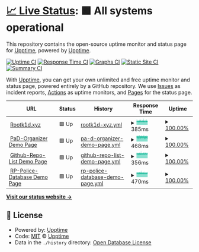 # [📈 Live Status](https://status.rootk1d.xyz): <!--live status--> **🟩 All systems operational**

This repository contains the open-source uptime monitor and status page for [Upptime](https://upptime.js.org), powered by [Upptime](https://github.com/upptime/upptime).

[![Uptime CI](https://github.com/roo7k1d/status-page/workflows/Uptime%20CI/badge.svg)](https://github.com/roo7k1d/status-page/actions?query=workflow%3A%22Uptime+CI%22)
[![Response Time CI](https://github.com/roo7k1d/status-page/workflows/Response%20Time%20CI/badge.svg)](https://github.com/roo7k1d/status-page/actions?query=workflow%3A%22Response+Time+CI%22)
[![Graphs CI](https://github.com/roo7k1d/status-page/workflows/Graphs%20CI/badge.svg)](https://github.com/roo7k1d/status-page/actions?query=workflow%3A%22Graphs+CI%22)
[![Static Site CI](https://github.com/roo7k1d/status-page/workflows/Static%20Site%20CI/badge.svg)](https://github.com/roo7k1d/status-page/actions?query=workflow%3A%22Static+Site+CI%22)
[![Summary CI](https://github.com/roo7k1d/status-page/workflows/Summary%20CI/badge.svg)](https://github.com/roo7k1d/status-page/actions?query=workflow%3A%22Summary+CI%22)

With [Upptime](https://upptime.js.org), you can get your own unlimited and free uptime monitor and status page, powered entirely by a GitHub repository. We use [Issues](https://github.com/upptime/upptime/issues) as incident reports, [Actions](https://github.com/roo7k1d/status-page/actions) as uptime monitors, and [Pages](https://status.rootk1d.xyz) for the status page.

<!--start: status pages-->
<!-- This summary is generated by Upptime (https://github.com/upptime/upptime) -->
<!-- Do not edit this manually, your changes will be overwritten -->
<!-- prettier-ignore -->
| URL | Status | History | Response Time | Uptime |
| --- | ------ | ------- | ------------- | ------ |
| <img alt="" src="https://cdn.discordapp.com/attachments/742731876170465310/896683113239937064/RootK1d.png" height="13"> [Rootk1d.xyz](https://rootk1d.xyz) | 🟩 Up | [rootk1d-xyz.yml](https://github.com/Roo7K1d/status-page/commits/HEAD/history/rootk1d-xyz.yml) | <details><summary><img alt="Response time graph" src="./graphs/rootk1d-xyz/response-time-week.png" height="20"> 385ms</summary><br><a href="https://status.rootk1d.xyz/history/rootk1d-xyz"><img alt="Response time 416" src="https://img.shields.io/endpoint?url=https%3A%2F%2Fraw.githubusercontent.com%2FRoo7K1d%2Fstatus-page%2FHEAD%2Fapi%2Frootk1d-xyz%2Fresponse-time.json"></a><br><a href="https://status.rootk1d.xyz/history/rootk1d-xyz"><img alt="24-hour response time 387" src="https://img.shields.io/endpoint?url=https%3A%2F%2Fraw.githubusercontent.com%2FRoo7K1d%2Fstatus-page%2FHEAD%2Fapi%2Frootk1d-xyz%2Fresponse-time-day.json"></a><br><a href="https://status.rootk1d.xyz/history/rootk1d-xyz"><img alt="7-day response time 385" src="https://img.shields.io/endpoint?url=https%3A%2F%2Fraw.githubusercontent.com%2FRoo7K1d%2Fstatus-page%2FHEAD%2Fapi%2Frootk1d-xyz%2Fresponse-time-week.json"></a><br><a href="https://status.rootk1d.xyz/history/rootk1d-xyz"><img alt="30-day response time 376" src="https://img.shields.io/endpoint?url=https%3A%2F%2Fraw.githubusercontent.com%2FRoo7K1d%2Fstatus-page%2FHEAD%2Fapi%2Frootk1d-xyz%2Fresponse-time-month.json"></a><br><a href="https://status.rootk1d.xyz/history/rootk1d-xyz"><img alt="1-year response time 415" src="https://img.shields.io/endpoint?url=https%3A%2F%2Fraw.githubusercontent.com%2FRoo7K1d%2Fstatus-page%2FHEAD%2Fapi%2Frootk1d-xyz%2Fresponse-time-year.json"></a></details> | <details><summary><a href="https://status.rootk1d.xyz/history/rootk1d-xyz">100.00%</a></summary><a href="https://status.rootk1d.xyz/history/rootk1d-xyz"><img alt="All-time uptime 80.66%" src="https://img.shields.io/endpoint?url=https%3A%2F%2Fraw.githubusercontent.com%2FRoo7K1d%2Fstatus-page%2FHEAD%2Fapi%2Frootk1d-xyz%2Fuptime.json"></a><br><a href="https://status.rootk1d.xyz/history/rootk1d-xyz"><img alt="24-hour uptime 100.00%" src="https://img.shields.io/endpoint?url=https%3A%2F%2Fraw.githubusercontent.com%2FRoo7K1d%2Fstatus-page%2FHEAD%2Fapi%2Frootk1d-xyz%2Fuptime-day.json"></a><br><a href="https://status.rootk1d.xyz/history/rootk1d-xyz"><img alt="7-day uptime 100.00%" src="https://img.shields.io/endpoint?url=https%3A%2F%2Fraw.githubusercontent.com%2FRoo7K1d%2Fstatus-page%2FHEAD%2Fapi%2Frootk1d-xyz%2Fuptime-week.json"></a><br><a href="https://status.rootk1d.xyz/history/rootk1d-xyz"><img alt="30-day uptime 99.96%" src="https://img.shields.io/endpoint?url=https%3A%2F%2Fraw.githubusercontent.com%2FRoo7K1d%2Fstatus-page%2FHEAD%2Fapi%2Frootk1d-xyz%2Fuptime-month.json"></a><br><a href="https://status.rootk1d.xyz/history/rootk1d-xyz"><img alt="1-year uptime 80.66%" src="https://img.shields.io/endpoint?url=https%3A%2F%2Fraw.githubusercontent.com%2FRoo7K1d%2Fstatus-page%2FHEAD%2Fapi%2Frootk1d-xyz%2Fuptime-year.json"></a></details>
| <img alt="" src="https://cdn.discordapp.com/attachments/742731876170465310/896685452080320562/pad_ico.png" height="13"> [PaD-Organizer Demo Page](https://rootk1d.xyz/pad-demo) | 🟩 Up | [pa-d-organizer-demo-page.yml](https://github.com/Roo7K1d/status-page/commits/HEAD/history/pa-d-organizer-demo-page.yml) | <details><summary><img alt="Response time graph" src="./graphs/pa-d-organizer-demo-page/response-time-week.png" height="20"> 468ms</summary><br><a href="https://status.rootk1d.xyz/history/pa-d-organizer-demo-page"><img alt="Response time 526" src="https://img.shields.io/endpoint?url=https%3A%2F%2Fraw.githubusercontent.com%2FRoo7K1d%2Fstatus-page%2FHEAD%2Fapi%2Fpa-d-organizer-demo-page%2Fresponse-time.json"></a><br><a href="https://status.rootk1d.xyz/history/pa-d-organizer-demo-page"><img alt="24-hour response time 472" src="https://img.shields.io/endpoint?url=https%3A%2F%2Fraw.githubusercontent.com%2FRoo7K1d%2Fstatus-page%2FHEAD%2Fapi%2Fpa-d-organizer-demo-page%2Fresponse-time-day.json"></a><br><a href="https://status.rootk1d.xyz/history/pa-d-organizer-demo-page"><img alt="7-day response time 468" src="https://img.shields.io/endpoint?url=https%3A%2F%2Fraw.githubusercontent.com%2FRoo7K1d%2Fstatus-page%2FHEAD%2Fapi%2Fpa-d-organizer-demo-page%2Fresponse-time-week.json"></a><br><a href="https://status.rootk1d.xyz/history/pa-d-organizer-demo-page"><img alt="30-day response time 506" src="https://img.shields.io/endpoint?url=https%3A%2F%2Fraw.githubusercontent.com%2FRoo7K1d%2Fstatus-page%2FHEAD%2Fapi%2Fpa-d-organizer-demo-page%2Fresponse-time-month.json"></a><br><a href="https://status.rootk1d.xyz/history/pa-d-organizer-demo-page"><img alt="1-year response time 527" src="https://img.shields.io/endpoint?url=https%3A%2F%2Fraw.githubusercontent.com%2FRoo7K1d%2Fstatus-page%2FHEAD%2Fapi%2Fpa-d-organizer-demo-page%2Fresponse-time-year.json"></a></details> | <details><summary><a href="https://status.rootk1d.xyz/history/pa-d-organizer-demo-page">100.00%</a></summary><a href="https://status.rootk1d.xyz/history/pa-d-organizer-demo-page"><img alt="All-time uptime 66.18%" src="https://img.shields.io/endpoint?url=https%3A%2F%2Fraw.githubusercontent.com%2FRoo7K1d%2Fstatus-page%2FHEAD%2Fapi%2Fpa-d-organizer-demo-page%2Fuptime.json"></a><br><a href="https://status.rootk1d.xyz/history/pa-d-organizer-demo-page"><img alt="24-hour uptime 100.00%" src="https://img.shields.io/endpoint?url=https%3A%2F%2Fraw.githubusercontent.com%2FRoo7K1d%2Fstatus-page%2FHEAD%2Fapi%2Fpa-d-organizer-demo-page%2Fuptime-day.json"></a><br><a href="https://status.rootk1d.xyz/history/pa-d-organizer-demo-page"><img alt="7-day uptime 100.00%" src="https://img.shields.io/endpoint?url=https%3A%2F%2Fraw.githubusercontent.com%2FRoo7K1d%2Fstatus-page%2FHEAD%2Fapi%2Fpa-d-organizer-demo-page%2Fuptime-week.json"></a><br><a href="https://status.rootk1d.xyz/history/pa-d-organizer-demo-page"><img alt="30-day uptime 85.57%" src="https://img.shields.io/endpoint?url=https%3A%2F%2Fraw.githubusercontent.com%2FRoo7K1d%2Fstatus-page%2FHEAD%2Fapi%2Fpa-d-organizer-demo-page%2Fuptime-month.json"></a><br><a href="https://status.rootk1d.xyz/history/pa-d-organizer-demo-page"><img alt="1-year uptime 66.18%" src="https://img.shields.io/endpoint?url=https%3A%2F%2Fraw.githubusercontent.com%2FRoo7K1d%2Fstatus-page%2FHEAD%2Fapi%2Fpa-d-organizer-demo-page%2Fuptime-year.json"></a></details>
| <img alt="" src="https://cdn.discordapp.com/attachments/742731876170465310/896721537313431622/github.png" height="13"> [Github-Repo-List Demo Page](https://rootk1d.xyz/repos) | 🟩 Up | [github-repo-list-demo-page.yml](https://github.com/Roo7K1d/status-page/commits/HEAD/history/github-repo-list-demo-page.yml) | <details><summary><img alt="Response time graph" src="./graphs/github-repo-list-demo-page/response-time-week.png" height="20"> 356ms</summary><br><a href="https://status.rootk1d.xyz/history/github-repo-list-demo-page"><img alt="Response time 397" src="https://img.shields.io/endpoint?url=https%3A%2F%2Fraw.githubusercontent.com%2FRoo7K1d%2Fstatus-page%2FHEAD%2Fapi%2Fgithub-repo-list-demo-page%2Fresponse-time.json"></a><br><a href="https://status.rootk1d.xyz/history/github-repo-list-demo-page"><img alt="24-hour response time 361" src="https://img.shields.io/endpoint?url=https%3A%2F%2Fraw.githubusercontent.com%2FRoo7K1d%2Fstatus-page%2FHEAD%2Fapi%2Fgithub-repo-list-demo-page%2Fresponse-time-day.json"></a><br><a href="https://status.rootk1d.xyz/history/github-repo-list-demo-page"><img alt="7-day response time 356" src="https://img.shields.io/endpoint?url=https%3A%2F%2Fraw.githubusercontent.com%2FRoo7K1d%2Fstatus-page%2FHEAD%2Fapi%2Fgithub-repo-list-demo-page%2Fresponse-time-week.json"></a><br><a href="https://status.rootk1d.xyz/history/github-repo-list-demo-page"><img alt="30-day response time 356" src="https://img.shields.io/endpoint?url=https%3A%2F%2Fraw.githubusercontent.com%2FRoo7K1d%2Fstatus-page%2FHEAD%2Fapi%2Fgithub-repo-list-demo-page%2Fresponse-time-month.json"></a><br><a href="https://status.rootk1d.xyz/history/github-repo-list-demo-page"><img alt="1-year response time 397" src="https://img.shields.io/endpoint?url=https%3A%2F%2Fraw.githubusercontent.com%2FRoo7K1d%2Fstatus-page%2FHEAD%2Fapi%2Fgithub-repo-list-demo-page%2Fresponse-time-year.json"></a></details> | <details><summary><a href="https://status.rootk1d.xyz/history/github-repo-list-demo-page">100.00%</a></summary><a href="https://status.rootk1d.xyz/history/github-repo-list-demo-page"><img alt="All-time uptime 86.81%" src="https://img.shields.io/endpoint?url=https%3A%2F%2Fraw.githubusercontent.com%2FRoo7K1d%2Fstatus-page%2FHEAD%2Fapi%2Fgithub-repo-list-demo-page%2Fuptime.json"></a><br><a href="https://status.rootk1d.xyz/history/github-repo-list-demo-page"><img alt="24-hour uptime 100.00%" src="https://img.shields.io/endpoint?url=https%3A%2F%2Fraw.githubusercontent.com%2FRoo7K1d%2Fstatus-page%2FHEAD%2Fapi%2Fgithub-repo-list-demo-page%2Fuptime-day.json"></a><br><a href="https://status.rootk1d.xyz/history/github-repo-list-demo-page"><img alt="7-day uptime 100.00%" src="https://img.shields.io/endpoint?url=https%3A%2F%2Fraw.githubusercontent.com%2FRoo7K1d%2Fstatus-page%2FHEAD%2Fapi%2Fgithub-repo-list-demo-page%2Fuptime-week.json"></a><br><a href="https://status.rootk1d.xyz/history/github-repo-list-demo-page"><img alt="30-day uptime 100.00%" src="https://img.shields.io/endpoint?url=https%3A%2F%2Fraw.githubusercontent.com%2FRoo7K1d%2Fstatus-page%2FHEAD%2Fapi%2Fgithub-repo-list-demo-page%2Fuptime-month.json"></a><br><a href="https://status.rootk1d.xyz/history/github-repo-list-demo-page"><img alt="1-year uptime 86.81%" src="https://img.shields.io/endpoint?url=https%3A%2F%2Fraw.githubusercontent.com%2FRoo7K1d%2Fstatus-page%2FHEAD%2Fapi%2Fgithub-repo-list-demo-page%2Fuptime-year.json"></a></details>
| <img alt="" src="https://cdn.discordapp.com/attachments/742731876170465310/896686450811232256/police_ico.png" height="13"> [RP-Police-Database Demo Page](https://rootk1d.xyz/police) | 🟩 Up | [rp-police-database-demo-page.yml](https://github.com/Roo7K1d/status-page/commits/HEAD/history/rp-police-database-demo-page.yml) | <details><summary><img alt="Response time graph" src="./graphs/rp-police-database-demo-page/response-time-week.png" height="20"> 470ms</summary><br><a href="https://status.rootk1d.xyz/history/rp-police-database-demo-page"><img alt="Response time 552" src="https://img.shields.io/endpoint?url=https%3A%2F%2Fraw.githubusercontent.com%2FRoo7K1d%2Fstatus-page%2FHEAD%2Fapi%2Frp-police-database-demo-page%2Fresponse-time.json"></a><br><a href="https://status.rootk1d.xyz/history/rp-police-database-demo-page"><img alt="24-hour response time 474" src="https://img.shields.io/endpoint?url=https%3A%2F%2Fraw.githubusercontent.com%2FRoo7K1d%2Fstatus-page%2FHEAD%2Fapi%2Frp-police-database-demo-page%2Fresponse-time-day.json"></a><br><a href="https://status.rootk1d.xyz/history/rp-police-database-demo-page"><img alt="7-day response time 470" src="https://img.shields.io/endpoint?url=https%3A%2F%2Fraw.githubusercontent.com%2FRoo7K1d%2Fstatus-page%2FHEAD%2Fapi%2Frp-police-database-demo-page%2Fresponse-time-week.json"></a><br><a href="https://status.rootk1d.xyz/history/rp-police-database-demo-page"><img alt="30-day response time 474" src="https://img.shields.io/endpoint?url=https%3A%2F%2Fraw.githubusercontent.com%2FRoo7K1d%2Fstatus-page%2FHEAD%2Fapi%2Frp-police-database-demo-page%2Fresponse-time-month.json"></a><br><a href="https://status.rootk1d.xyz/history/rp-police-database-demo-page"><img alt="1-year response time 552" src="https://img.shields.io/endpoint?url=https%3A%2F%2Fraw.githubusercontent.com%2FRoo7K1d%2Fstatus-page%2FHEAD%2Fapi%2Frp-police-database-demo-page%2Fresponse-time-year.json"></a></details> | <details><summary><a href="https://status.rootk1d.xyz/history/rp-police-database-demo-page">100.00%</a></summary><a href="https://status.rootk1d.xyz/history/rp-police-database-demo-page"><img alt="All-time uptime 86.70%" src="https://img.shields.io/endpoint?url=https%3A%2F%2Fraw.githubusercontent.com%2FRoo7K1d%2Fstatus-page%2FHEAD%2Fapi%2Frp-police-database-demo-page%2Fuptime.json"></a><br><a href="https://status.rootk1d.xyz/history/rp-police-database-demo-page"><img alt="24-hour uptime 100.00%" src="https://img.shields.io/endpoint?url=https%3A%2F%2Fraw.githubusercontent.com%2FRoo7K1d%2Fstatus-page%2FHEAD%2Fapi%2Frp-police-database-demo-page%2Fuptime-day.json"></a><br><a href="https://status.rootk1d.xyz/history/rp-police-database-demo-page"><img alt="7-day uptime 100.00%" src="https://img.shields.io/endpoint?url=https%3A%2F%2Fraw.githubusercontent.com%2FRoo7K1d%2Fstatus-page%2FHEAD%2Fapi%2Frp-police-database-demo-page%2Fuptime-week.json"></a><br><a href="https://status.rootk1d.xyz/history/rp-police-database-demo-page"><img alt="30-day uptime 99.89%" src="https://img.shields.io/endpoint?url=https%3A%2F%2Fraw.githubusercontent.com%2FRoo7K1d%2Fstatus-page%2FHEAD%2Fapi%2Frp-police-database-demo-page%2Fuptime-month.json"></a><br><a href="https://status.rootk1d.xyz/history/rp-police-database-demo-page"><img alt="1-year uptime 86.70%" src="https://img.shields.io/endpoint?url=https%3A%2F%2Fraw.githubusercontent.com%2FRoo7K1d%2Fstatus-page%2FHEAD%2Fapi%2Frp-police-database-demo-page%2Fuptime-year.json"></a></details>

<!--end: status pages-->

[**Visit our status website →**](https://status.rootk1d.xyz)

## 📄 License

- Powered by: [Upptime](https://github.com/upptime/upptime)
- Code: [MIT](./LICENSE) © [Upptime](https://upptime.js.org)
- Data in the `./history` directory: [Open Database License](https://opendatacommons.org/licenses/odbl/1-0/)
